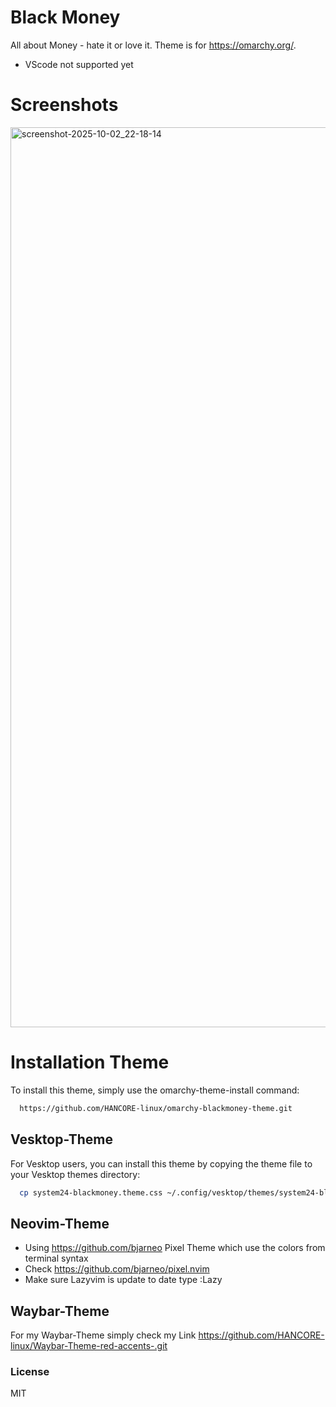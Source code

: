 # Black Money
All about Money - hate it or love it. Theme is for https://omarchy.org/. 
- VScode not supported yet <br>

# Screenshots
<img width="2560" height="1440" alt="screenshot-2025-10-02_22-18-14" src="https://github.com/user-attachments/assets/dc9c86f1-a51f-42da-bac3-d4b3380cc4c5" />

# Installation Theme

To install this theme, simply use the omarchy-theme-install command:

```bash
  https://github.com/HANCORE-linux/omarchy-blackmoney-theme.git
```
## Vesktop-Theme
For Vesktop users, you can install this theme by copying the theme file to your Vesktop themes directory:
```bash
  cp system24-blackmoney.theme.css ~/.config/vesktop/themes/system24-blackmoney.theme.css
```

## Neovim-Theme
- Using https://github.com/bjarneo Pixel Theme which use the colors from terminal syntax <br>
- Check https://github.com/bjarneo/pixel.nvim <br>
- Make sure Lazyvim is update to date type :Lazy <br>

## Waybar-Theme
For my Waybar-Theme simply check my Link https://github.com/HANCORE-linux/Waybar-Theme-red-accents-.git

### License
MIT
